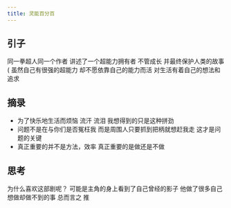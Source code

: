 ```yaml
---
title: 灵能百分百
---
```


##  引子
同一拳超人同一个作者 讲述了一个超能力拥有者
不管成长 并最终保护人类的故事( 虽然自己有很强的超能力 却不愿依靠自己的能力而活
对生活有着自己的想法和追求

## 摘录
* 为了快乐地生活而烦恼 流汗 流泪 我想得到的只是这种拼劲
* 问题不是在与你们是否冤枉我 而是周围人只要抓到把柄就想赶我走 这才是问题的关键
* 真正重要的并不是方法，效率  真正重要的是做还是不做

## 思考
为什么喜欢这部剧呢？
可能是主角的身上看到了自己曾经的影子 他做了很多自己想做却做不到的事
总而言之  推


